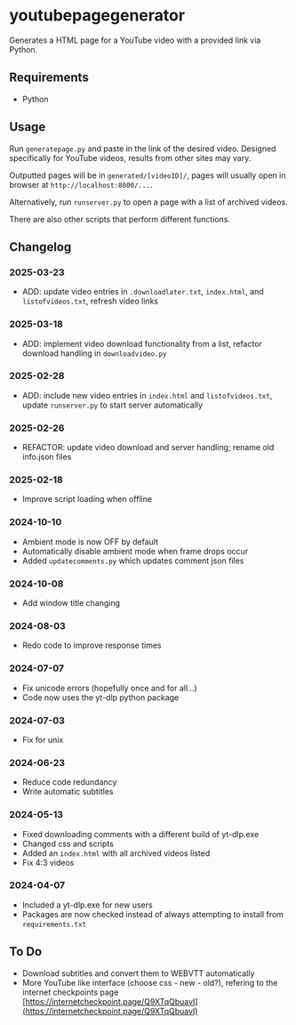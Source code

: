 # youtubepagegenerator

Generates a HTML page for a YouTube video with a provided link via Python.

## Requirements

- Python

## Usage

Run `generatepage.py`  and paste in the link of the desired video. Designed specifically for YouTube videos, results from other sites may vary.

Outputted pages will be in `generated/[videoID]/`, pages will usually open in browser at `http://localhost:8000/...`.

Alternatively, run `runserver.py` to open a page with a list of archived videos.

There are also other scripts that perform different functions.

## Changelog

### 2025-03-23

- ADD: update video entries in `.downloadlater.txt`, `index.html`, and `listofvideos.txt`, refresh video links

### 2025-03-18

- ADD: implement video download functionality from a list, refactor download handling in `downloadvideo.py`

### 2025-02-28

- ADD: include new video entries in `index.html` and `listofvideos.txt`, update `runserver.py` to start server automatically

### 2025-02-26

- REFACTOR: update video download and server handling; rename old info.json files

### 2025-02-18

- Improve script loading when offline

### 2024-10-10

- Ambient mode is now OFF by default
- Automatically disable ambient mode when frame drops occur
- Added `updatecomments.py` which updates comment json files

### 2024-10-08

- Add window title changing

### 2024-08-03

- Redo code to improve response times

### 2024-07-07

- Fix unicode errors (hopefully once and for all...)
- Code now uses the yt-dlp python package

### 2024-07-03

- Fix for unix

### 2024-06-23

- Reduce code redundancy
- Write automatic subtitles

### 2024-05-13

- Fixed downloading comments with a different build of yt-dlp.exe
- Changed css and scripts
- Added an `index.html` with all archived videos listed
- Fix 4:3 videos

### 2024-04-07

- Included a yt-dlp.exe for new users
- Packages are now checked instead of always attempting to install from `requirements.txt`

## To Do

- Download subtitles and convert them to WEBVTT automatically
- More YouTube like interface (choose css - new - old?), refering to the internet checkpoints page [https://internetcheckpoint.page/Q9XTqQbuavI](https://internetcheckpoint.page/Q9XTqQbuavI)
